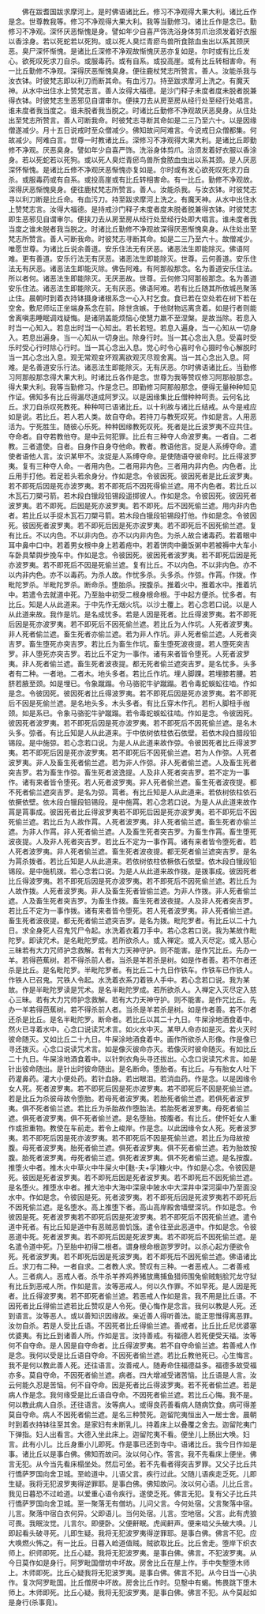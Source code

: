 <!-- { "loadSidebar": true } -->
　　佛在跋耆国跋求摩河上。是时佛语诸比丘。修习不净观得大果大利。诸比丘作是念。世尊教我等。修习不净观得大果大利。我等当勤修习。诸比丘作是念已。勤修习不净观。深怀厌恶惭愧是身。譬如年少自喜严饰洗浴身体剪爪治须发着好衣服以香涂身。若以死蛇若以死狗。或以死人臭烂青瘀鸟兽所食脓血虫出以系其颈厌恶。臭尸深怀惭愧。是诸比丘深修不净观故惭愧厌恶亦复如是。尔时或有比丘发心。欲死叹死求刀自杀。或服毒药。或有自系。或投高崖。或有比丘转相害命。有一比丘勤修不净观。深得厌恶惭愧臭身。便往鹿杖梵志所赞言。善人。汝能杀我与汝衣钵。时彼梵志即以利刀而断其命。有血污刀。持至跋求摩河上洗之。有魔天神。从水中出住水上赞梵志言。善人汝得大福德。是沙门释子未度者度未脱者脱兼得衣钵。时彼梵志生恶邪见自谓审尔。便挟刀去从房至房从经行处至经行处唱言。谁未度者我当度之。谁未脱者我当脱之。时诸比丘勤修不净观故厌恶臭身。从住处出至梵志所赞言。善人可断我命。时彼梵志寻断其命如是二三乃至六十。以是因缘僧遂减少。月十五日说戒时至众僧减少。佛知故问阿难言。今说戒日众僧都集。何故减少。阿难白言。世尊一时教诸比丘。深修习不净观得大果大利。是诸比丘即勤修不净观。厌恶臭身。譬如年少自喜严饰。洗浴身体剪爪。治须发着好衣服以香涂身。若以死蛇若以死狗。或以死人臭烂青瘀鸟兽所食脓血虫出以系其颈。是人厌恶深怀惭愧。是诸比丘修不净观厌恶惭愧亦复如是。尔时或有发心欲死叹死求刀自杀。或服毒药或有自系。或投高崖或有比丘转相害命。有一比丘。勤修不净观故。深得厌恶惭愧臭身。便往鹿杖梵志所赞言。善人。汝能杀我。与汝衣钵。时彼梵志寻以利刀断是比丘命。有血污刀。持至跋求摩河上洗之。有魔天神。从水中出住水上赞梵志言。汝得大福德。是持戒沙门释子未度者度未脱者脱兼得衣钵。时彼梵志即生恶邪见自谓审尔。便挟刀去从房至房从经行处至经行处即大唱言。谁未度者我当度之谁未脱者我当脱之。时诸比丘勤修不净观故深得厌恶惭愧臭身。从住处出至梵志所赞言。善人可断我命。时彼梵志寻断其命。如是二三乃至六十。故僧减少。唯愿世尊。为诸比丘说余善道。安乐住法无有厌恶。诸恶法生即能除灭。佛语阿难。更有善道。安乐行法无有厌恶。诸恶法生即能除灭。世尊。云何善道。安乐住法无有厌恶。诸恶法生即能灭除。佛告阿难。有阿那般那念。名为善道安乐住法。所以者何。诸恶法生即能除灭。无厌恶故。世尊。云何修习阿那般那念。名为善道安乐住法。诸恶法生即能除灭。无有厌恶。佛语阿难。若有比丘随其所依城邑聚落止住。晨朝时到着衣持钵摄身诸根系念一心入村乞食。食已若在空处若在树下若在空舍。敷尼师坛正坐端身系念在前。除世贪嫉。于他财物远离贪着。如是行者则能舍离嗔恚睡眠调戏疑悔。是诸阴盖能烦恼心使慧力羸不至涅槃。是故当除。若息入时当一心知入。若息出时当一心知出。若长若短。若息入遍身。当一心知从一切身入。若息出遍身。当一心知从一切身出。除身行时。当一其心念出入息。受喜时受乐时受心行时除心行时。当一其心念出入息。觉心时令心喜时令心摄时令心解脱时当一其心念出入息。观无常观变坏观离欲观灭尽观舍离。当一其心念出入息。阿难。是名善道安乐行法。诸恶法生即能除灭。无有厌恶。尔时佛语诸比丘。当勤修习阿那般那念得大果大利。时诸比丘各作是念。世尊为我等赞叹修习阿那般那念。得大果大利。我等当勤修习。作是念已。即勤修习阿那般那念。便得无量种种知见作证。佛知多有比丘得漏尽道成阿罗汉。以是因缘集比丘僧种种呵责。云何名比丘。求刀自杀叹死教死。种种呵已语诸比丘。以十利故与诸比丘结戒。从今是戒应如是说。若比丘。若人若人类。故自夺命。若持刀与教死叹死。作如是言。人用恶活为。宁死胜生。随彼心乐死。种种因缘教死叹死。死者是比丘波罗夷不应共住。夺命者。自夺若教他夺。是中云何犯罪。比丘有三种夺人命波罗夷。一者自。二者教。三者遣使。自者。自身作自身夺他命。教者。教语他言。捉是人系缚夺命。遣使者语他人言。汝识某甲不。汝捉是人系缚夺命。是使随语夺彼命时。比丘得波罗夷。复有三种夺人命。一者用内色。二者用非内色。三者用内非内色。内色者。比丘用手打他。若足若头若余身分。作如是念。令彼因死。彼因死者是比丘波罗夷。若不即死后因是死亦波罗夷。若不即死后不因死得偷兰遮。用不内色者。若比丘以木瓦石刀槊弓箭。若木段白镴段铅锡段遥掷彼人。作如是念。令彼因死。彼因死者波罗夷。若不即死。后因是死亦波罗夷。若不即死。后不因死偷兰遮。用内非内色者。若比丘以手捉木瓦石刀槊弓箭。若木段白镴段铅锡段打他。作如是念。令彼因死。彼因死者波罗夷。若不即死后因是死亦波罗夷。若不即死后不因死偷兰遮。复有比丘。不以内色。不以非内色。亦不以内非内色。为杀人故合诸毒药。若着眼中耳中鼻中口中。若着男女根中身上若着疮中。若着饼肉中羹饭粥中若被褥中大车小车卧具辇舆步挽车中。作如是念。令彼因死。彼因死者波罗夷。若不即死后因是死亦波罗夷。若不即死后不因是死偷兰遮。复有比丘。不以内色。不以非内色。亦不以内非内色。亦不以毒药。为杀人故。作忧多杀。头多杀。作弶。作罥。作拨。作毗陀罗杀。半毗陀罗杀。断命杀。堕胎杀。按腹杀。推着火中。推着水中。推着坑中。若遣令去就道中死。乃至胎中初受二根身根命根。于中起方便杀。忧多者。有比丘。知是人从此道来。于中先作无烟火坑。以沙土覆上。若心念若口说。以是人从此道来故。我作是坑。是名成忧多。若是人因是死者。比丘得波罗夷。若不即死后因是死亦波罗夷。若不即死后不因死偷兰遮。若比丘为人作坑。人死者波罗夷。非人死者偷兰遮。畜生死者亦偷兰遮。若为非人作坑。非人死者偷兰遮。人死者突吉罗。畜生堕死亦突吉罗。若比丘为畜生作坑。畜生堕死波夜提。若人堕死突吉罗。非人堕死亦突吉罗。若比丘不定为一事作。诸有来者皆令堕死。人死者波罗夷。非人死者偷兰遮。畜生死者波夜提。都无死者偷兰遮突吉罗。是名忧多。头多者有二种。一者地。二者木。地头多者。若比丘作坑。埋人脚踝。若埋膝若腰。若脐若腋至颈。如是埋已。令象蹴蹋。令马骆驼牛驴蹴蹋。若令毒蛇蜈蚣往啮。作如是念。令彼因死。彼因死者比丘得波罗夷。若不即死后因是死亦波罗夷。若不即死后不因是死偷兰遮。是名地头多。木头多者。有比丘穿木作孔。若桁人脚杻手枷颈。如是系已。令象马骆驼牛驴蹴蹋。若令毒蛇蜈蚣往啮。作如是念。令彼因死。彼因死者波罗夷。若不即死后因是死亦波罗夷。若不即死后不因死偷兰遮。是名木头多。弶者。有比丘知是人从此道来。于中依树依柱依石依壁。若依木段白腊段铅锡段。是中施弶。若心念若口说。为是人从此道来故作弶。令彼因死者比丘得波罗夷。若不即死后因是死亦波罗夷。若不即死后不因死偷兰遮。若为人作弶。人死者波罗夷。非人及畜生死者偷兰遮。若为非人作弶。非人死者偷兰遮。人及畜生死者突吉罗。若为畜生作弶。畜生死者波逸提。人及非人死者突吉罗。若不定为一事作。诸有来者皆令堕死。若人死者波罗夷。非人死者偷兰遮。畜生死者波夜提。都不死者偷兰遮突吉罗。是名为弶。罥者。有比丘知是人从此道来。若依树依柱依石依撅依壁。依木段白镴段铅锡段。是中施罥。若心念若口说。为是人从此道来故作罥是罥事成。彼因死者比丘得波罗夷若不即死后因是死亦波罗夷。若不即死后不因死偷兰遮。若比丘为人故作罥。人死者波罗夷。非人死者偷兰遮。畜生死者亦偷兰遮。为非人作罥。非人死者偷兰遮。人及畜生死者突吉罗。为畜生作罥。畜生堕死波夜提。人及非人死者突吉罗。若比丘不定为一事作罥。诸有来者皆令堕死者。若人死者波罗夷。非人死者偷兰遮。畜生死者波夜提。都无死者偷兰遮突吉罗。是名为罥杀拨者。若比丘知是人从此道来。若依树依柱依橛依石依壁。依木段白镴段铅锡段。是中施机拨。若心念若口说。为是人从此道来故作拨。是拨事成。彼因死者比丘得波罗夷。若不即死后因是死亦波罗夷。若不即死后不因死偷兰遮。若比丘为人故作拨。人死者波罗夷。非人及畜生死者皆偷兰遮。为非人作拨。非人死者偷兰遮。人及畜生死者突吉罗。为畜生作拨。畜生死者波夜提。人及非人死者突吉罗。若比丘不定为一事作拨。诸有来者皆令堕死。若人死者波罗夷。非人死者偷兰遮。畜生死者波夜提。都无死者偷兰遮突吉罗。是名为拨。毗陀罗者。有比丘以二十九日。求全身死人召鬼咒尸令起。水洗着衣着刀手中。若心念若口说。我为某故作毗陀罗。即读咒术。是名毗陀罗成。若所欲杀人。或入禅定。或入灭尽定。或入慈心三昧若有大力咒师护念救解。若有大力天神守护。则不能害。是作咒比丘。先办一羊。若得芭蕉树。若不得杀前人者。当杀是羊若杀是树。如是作者善。若不尔者还杀是比丘。是名毗陀罗。半毗陀罗者。有比丘二十九日作铁车。作铁车已作铁人。作铁人已召鬼。咒铁人令起。水洗着衣系刀着铁人手中。若心念若口说。我为某故。作是半毗陀罗读是咒术。是名半毗陀罗成。若所欲杀人。入禅定入灭尽定入慈心三昧。若有大力咒师护念救解。若有大力天神守护。则不能害。是作咒比丘。先办一羊若得芭蕉树。若不得杀前人者。当杀是羊若杀是树。如是作者善。若不尔者还杀是比丘。是名半毗陀罗。断命者。若比丘以其二十九日。牛屎涂地酒食着中。然火已寻着水中。心念口说读咒术言。如火水中灭。某甲人命亦如是灭。若火灭时彼命随灭。又如比丘二十九日。牛屎涂地酒食着中。画作所欲杀人形像。作是像已寻还拨灭。心念口说读咒术言。如是像灭彼命亦灭。若像灭时彼命随灭。有如比丘二十九日。牛屎涂地酒食着中。以针刺衣角头寻还拔出。心念口说读咒术言。如是针出彼命随出。是针出时彼命随出。是名断命。堕胎者。有比丘。与有胎女人吐下药灌鼻药。灌大小便处药。若针血脉。若出眼泪。若消血药。作是念。以是因缘令女人死。死者波罗夷。若不即死后因是死亦波罗夷。若不即死后不因是死偷兰遮。若是比丘为杀彼母故令堕胎。若母死者波罗夷。若胎死者偷兰遮。若俱死者波罗夷。俱不死者偷兰遮。若比丘为杀胎故作堕胎法。若胎死者波罗夷。母死者偷兰遮。俱死者波罗夷。俱不死者偷兰遮。是名堕胎。按腹者。有比丘。使怀妊女人重作或担重物。教使在车前走。若令上峻岸。作是念。以此因缘令女人死。死者波罗夷。若不即死后因是死亦波罗夷。若不即死后不因是死偷兰遮。若比丘为母故按腹。母死者波罗夷。胎死者偷兰遮。俱死者波罗夷。俱不死者偷兰遮。若为胎故按腹。胎死者波罗夷。母死者偷兰遮。俱死者波罗夷。俱不死者偷兰遮。是名按腹。推堕火中者。推木火中草火中牛屎火中[麩-夫+孚]糠火中。作如是心念。令彼因是死。彼因是死者波罗夷。若不即死后因是死者波罗夷。若不即死后不因死偷兰遮。是名堕火。推堕水中者。推大池中大海中深泉中陂水中大深井中深河渠中乃至面没水中。作如是念。令彼因是死。死者波罗夷。若不即死后因是死波罗夷若不即死后不因死偷兰遮。是名堕水。高上推堕下者。高山高岸殿舍墙壁深坑。作如是念。令彼因是死。死者波罗夷若不即死后因是死波罗夷。若不即死后不因死偷兰遮。遣令道中死者。有比丘知是道中有恶贼恶兽饥饿。遣令往至此恶道中。作如是念。令彼恶道中死。死者波罗夷。若不即死后因是死波罗夷。若不即死后不因死偷兰遮。是名遣令道中死。乃至胎中初得二根者。谓身根命根迦罗罗时。以杀心起方便欲令死。死者波罗夷。若不即死后因是死波罗夷。若不即死后不因死偷兰遮。佛语诸比丘。求刀有二种。一者自求。二者教人求。赞叹有三种。一者恶戒人。二者善戒人。三者病人。恶戒人者。杀牛杀羊养鸡养猪放鹰捕鱼猎师围兔偷贼魁脍咒龙守狱有比丘到恶戒人所。作如是言。汝等恶戒人。何以久作罪。不如早死。是人因是死者。比丘得波罗夷。若不即死者偷兰遮。若恶戒人作如是言。我不用是比丘语。不因死者比丘得偷兰遮若比丘赞叹是人令死。便心悔作是念言。我何以教是人死。还到语言。汝等恶人。或以善知识因缘故。亲近善人得听善法。能正思惟得离恶罪。汝勿自杀。若是人受比丘语。不因死者比丘得偷兰遮。善戒者。比丘比丘尼优婆塞优婆夷。有比丘到诸善人所。作如是言。汝持善戒。有福德人若死便受天福。汝等何不自夺命。是人因是自夺命者。比丘得波罗夷。若不自夺命偷兰遮。若善戒人作是念。我何以受是比丘语自夺命。不因死者偷兰遮。若比丘教他死已。心生悔言。我不是何以教此善人死。还往语言。汝善戒人。随寿命住福德益多。福德多故受福亦多。莫自夺命。不因死者偷兰遮。病者。四大增减受诸苦恼。比丘语是人言。汝云何能久忍是苦恼。何不自夺命。因是死者比丘得波罗夷。若不死者偷兰遮。若是病人作是念。我何缘受是比丘语自夺命。不因死者偷兰遮。若比丘心悔。我不是。何以教此病人自杀。还往语言。汝等病人。或得良药善看病人随病饮食。病可得差莫自夺命。病人不因死者偷兰遮。是名三种赞死。迦留陀夷恒出入一居士舍。晨朝时到着衣持钵往至其舍。是家妇有未断乳儿。持着床上以叠覆之舍去。迦留陀夷门下弹指。妇人出看言。大德入坐此床上。迦留陀夷不看。便坐儿上肠出大唤。妇言。此有小儿。比丘身重小儿即死。作是事已还到寺中。语诸比丘。我今日作如是事。诸比丘以是事白佛。佛知而故问。汝以何心作。答言。我不先看床上便坐。佛言无犯。从今当先看床榻坐处。然后可坐。若不先看者得突吉罗罪。又父子比丘共行憍萨罗国向舍卫城。至崄道中。儿语父言。疾行过此。父随儿语疾走乏死。儿即生疑。我将无犯波罗夷得逆罪耶。是事白佛。佛知故问。汝以何心语。儿比丘言。我见日暮恐不过崄道。以爱重心语令疾行。遂使乏死。佛言无犯。复有父子比丘共行憍萨罗国向舍卫城。至一聚落无有僧坊。儿问父言。今何处宿。父言聚落中宿。儿言。聚落中宿白衣何异。父即语儿。当何处宿。儿言。空地宿。父言。此有虎狼可畏。我眠汝觉。儿言尔。即便卧。父便鼾眠。虎闻鼾声。便来啮父头破大唤。儿即起看头破寻死。儿即生疑。我将无犯波罗夷得逆罪耶。是事白佛。佛言不犯。应大唤燃火怖之。有一比丘。日暮入崄道值贼。贼欲取比丘。比丘舍走。堕岸下织衣师上。织师即死。比丘心疑。我将无犯波罗夷。是事白佛。佛言。不犯波罗夷。从今日莫作如是身行。阿罗毗国僧坊中坏故。房舍比丘在屋上作。手中失墼堕木师上。木师即死。比丘心疑我将无犯波罗夷。是事白佛。佛言不犯。从今日当一心执作。复次阿罗毗国。比丘僧房中坏故。房舍比丘作时。见墼中有蝎。怖畏跳下堕木师上。木师即死。比丘心疑。我将无犯波罗夷。是事白佛。佛言不犯。从今莫起如是身行(杀事竟)。
